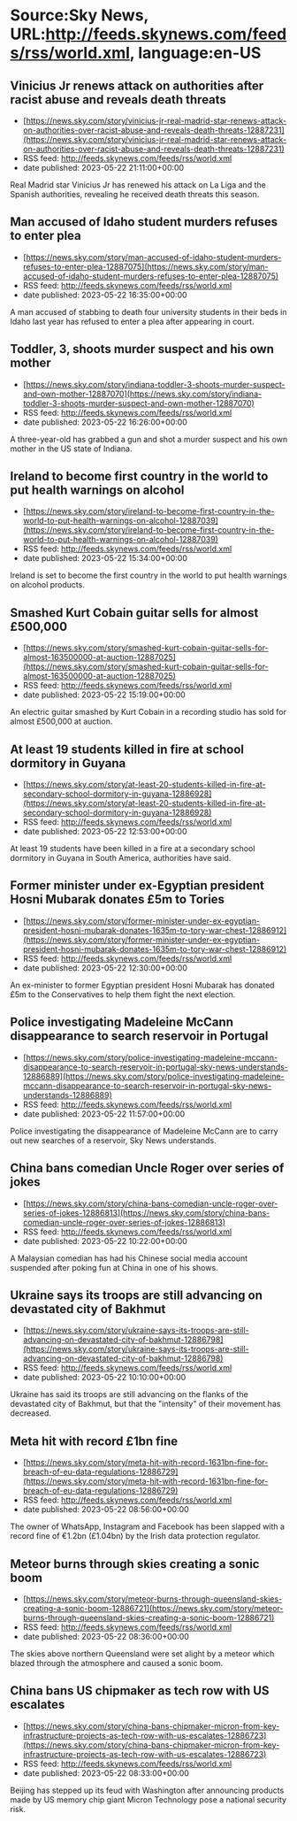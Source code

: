 # Source:Sky News, URL:http://feeds.skynews.com/feeds/rss/world.xml, language:en-US

## Vinicius Jr renews attack on authorities after racist abuse and reveals death threats
 - [https://news.sky.com/story/vinicius-jr-real-madrid-star-renews-attack-on-authorities-over-racist-abuse-and-reveals-death-threats-12887231](https://news.sky.com/story/vinicius-jr-real-madrid-star-renews-attack-on-authorities-over-racist-abuse-and-reveals-death-threats-12887231)
 - RSS feed: http://feeds.skynews.com/feeds/rss/world.xml
 - date published: 2023-05-22 21:11:00+00:00

Real Madrid star Vinicius Jr has renewed his attack on La Liga and the Spanish authorities, revealing he received death threats this season.

## Man accused of Idaho student murders refuses to enter plea
 - [https://news.sky.com/story/man-accused-of-idaho-student-murders-refuses-to-enter-plea-12887075](https://news.sky.com/story/man-accused-of-idaho-student-murders-refuses-to-enter-plea-12887075)
 - RSS feed: http://feeds.skynews.com/feeds/rss/world.xml
 - date published: 2023-05-22 16:35:00+00:00

A man accused of stabbing to death four university students in their beds in Idaho last year has refused to enter a plea after appearing in court.

## Toddler, 3, shoots murder suspect and his own mother
 - [https://news.sky.com/story/indiana-toddler-3-shoots-murder-suspect-and-own-mother-12887070](https://news.sky.com/story/indiana-toddler-3-shoots-murder-suspect-and-own-mother-12887070)
 - RSS feed: http://feeds.skynews.com/feeds/rss/world.xml
 - date published: 2023-05-22 16:26:00+00:00

A three-year-old has grabbed a gun and shot a murder suspect and his own mother in the US state of Indiana.

## Ireland to become first country in the world to put health warnings on alcohol
 - [https://news.sky.com/story/ireland-to-become-first-country-in-the-world-to-put-health-warnings-on-alcohol-12887039](https://news.sky.com/story/ireland-to-become-first-country-in-the-world-to-put-health-warnings-on-alcohol-12887039)
 - RSS feed: http://feeds.skynews.com/feeds/rss/world.xml
 - date published: 2023-05-22 15:34:00+00:00

Ireland is set to become the first country in the world to put health warnings on alcohol products.

## Smashed Kurt Cobain guitar sells for almost &#163;500,000
 - [https://news.sky.com/story/smashed-kurt-cobain-guitar-sells-for-almost-163500000-at-auction-12887025](https://news.sky.com/story/smashed-kurt-cobain-guitar-sells-for-almost-163500000-at-auction-12887025)
 - RSS feed: http://feeds.skynews.com/feeds/rss/world.xml
 - date published: 2023-05-22 15:19:00+00:00

An electric guitar smashed by Kurt Cobain in a recording studio has sold for almost &#163;500,000 at auction.

## At least 19 students killed in fire at school dormitory in Guyana
 - [https://news.sky.com/story/at-least-20-students-killed-in-fire-at-secondary-school-dormitory-in-guyana-12886928](https://news.sky.com/story/at-least-20-students-killed-in-fire-at-secondary-school-dormitory-in-guyana-12886928)
 - RSS feed: http://feeds.skynews.com/feeds/rss/world.xml
 - date published: 2023-05-22 12:53:00+00:00

At least 19 students have been killed in a fire at a secondary school dormitory in Guyana in South America, authorities have said.

## Former minister under ex-Egyptian president Hosni Mubarak donates &#163;5m to Tories
 - [https://news.sky.com/story/former-minister-under-ex-egyptian-president-hosni-mubarak-donates-1635m-to-tory-war-chest-12886912](https://news.sky.com/story/former-minister-under-ex-egyptian-president-hosni-mubarak-donates-1635m-to-tory-war-chest-12886912)
 - RSS feed: http://feeds.skynews.com/feeds/rss/world.xml
 - date published: 2023-05-22 12:30:00+00:00

An ex-minister to former&#160;Egyptian president Hosni Mubarak has donated &#163;5m to the Conservatives to help them fight the next election.

## Police investigating Madeleine McCann disappearance to search reservoir in Portugal
 - [https://news.sky.com/story/police-investigating-madeleine-mccann-disappearance-to-search-reservoir-in-portugal-sky-news-understands-12886889](https://news.sky.com/story/police-investigating-madeleine-mccann-disappearance-to-search-reservoir-in-portugal-sky-news-understands-12886889)
 - RSS feed: http://feeds.skynews.com/feeds/rss/world.xml
 - date published: 2023-05-22 11:57:00+00:00

Police investigating the disappearance of Madeleine McCann are to carry out new searches of a reservoir, Sky News understands.

## China bans comedian Uncle Roger over series of jokes
 - [https://news.sky.com/story/china-bans-comedian-uncle-roger-over-series-of-jokes-12886813](https://news.sky.com/story/china-bans-comedian-uncle-roger-over-series-of-jokes-12886813)
 - RSS feed: http://feeds.skynews.com/feeds/rss/world.xml
 - date published: 2023-05-22 10:22:00+00:00

A Malaysian comedian has had his Chinese social media account suspended after poking fun at China in one of his shows.

## Ukraine says its troops are still advancing on devastated city of Bakhmut
 - [https://news.sky.com/story/ukraine-says-its-troops-are-still-advancing-on-devastated-city-of-bakhmut-12886798](https://news.sky.com/story/ukraine-says-its-troops-are-still-advancing-on-devastated-city-of-bakhmut-12886798)
 - RSS feed: http://feeds.skynews.com/feeds/rss/world.xml
 - date published: 2023-05-22 10:10:00+00:00

Ukraine has said its troops are still advancing on the flanks of the devastated city of Bakhmut, but that the "intensity" of their movement has decreased.&#160;

## Meta hit with record &#163;1bn fine
 - [https://news.sky.com/story/meta-hit-with-record-1631bn-fine-for-breach-of-eu-data-regulations-12886729](https://news.sky.com/story/meta-hit-with-record-1631bn-fine-for-breach-of-eu-data-regulations-12886729)
 - RSS feed: http://feeds.skynews.com/feeds/rss/world.xml
 - date published: 2023-05-22 08:56:00+00:00

The owner of WhatsApp, Instagram and Facebook has been slapped with a record fine of &#8364;1.2bn (&#163;1.04bn) by the Irish data protection regulator.

## Meteor burns through skies creating a sonic boom
 - [https://news.sky.com/story/meteor-burns-through-queensland-skies-creating-a-sonic-boom-12886721](https://news.sky.com/story/meteor-burns-through-queensland-skies-creating-a-sonic-boom-12886721)
 - RSS feed: http://feeds.skynews.com/feeds/rss/world.xml
 - date published: 2023-05-22 08:36:00+00:00

The skies above northern Queensland were set alight by a meteor which blazed through the atmosphere and caused a sonic boom.

## China bans US chipmaker as tech row with US escalates
 - [https://news.sky.com/story/china-bans-chipmaker-micron-from-key-infrastructure-projects-as-tech-row-with-us-escalates-12886723](https://news.sky.com/story/china-bans-chipmaker-micron-from-key-infrastructure-projects-as-tech-row-with-us-escalates-12886723)
 - RSS feed: http://feeds.skynews.com/feeds/rss/world.xml
 - date published: 2023-05-22 08:33:00+00:00

Beijing has stepped up its feud with Washington after announcing products made by US memory chip giant Micron Technology pose a national security risk.

